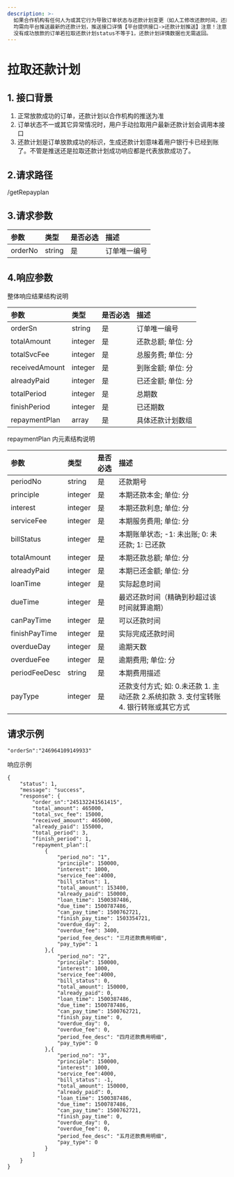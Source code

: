 ```yaml
---
description: >-
  如果合作机构有任何人为或其它行为导致订单状态与还款计划变更（如人工修改还款时间，还款金额，订单延期操作，）
  均需向平台推送最新的还款计划，推送接口详情【平台提供接口->还款计划推送】注意！注意！注意！
  没有成功放款的订单若拉取还款计划status不等于1，还款计划详情数据也无需返回。
---
```


# 拉取还款计划



## 1. 接口背景 <a id="&#x63A5;&#x53E3;&#x80CC;&#x666F;"></a>

1. 正常放款成功的订单，还款计划以合作机构的推送为准
2. 订单状态不一或其它异常情况时，用户手动拉取用户最新还款计划会调用本接口
3. 还款计划是订单放款成功的标识，生成还款计划意味着用户银行卡已经到账了。不管是推送还是拉取还款计划成功响应都是代表放款成功了。

## 2.请求路径

 /getRepayplan

## 3.请求参数 <a id="&#x8BF7;&#x6C42;&#x53C2;&#x6570;"></a>

| 参数 | 类型 | 是否必选 | 描述 |
| :--- | :--- | :--- | :--- |
| orderNo | string | 是 | 订单唯一编号 |

## 4.响应参数

整体响应结果结构说明  


| 参数 | 类型 | 是否必选 | 描述 |
| :--- | :--- | :--- | :--- |
| orderSn | string | 是 | 订单唯一编号 |
| totalAmount | integer | 是 | 还款总额; 单位: 分 |
| totalSvcFee | integer | 是 | 总服务费; 单位: 分 |
| receivedAmount | integer | 是 | 到账金额; 单位: 分 |
| alreadyPaid | integer | 是 | 已还金额; 单位: 分 |
| totalPeriod | integer | 是 | 总期数 |
| finishPeriod | integer | 是 | 已还期数 |
| repaymentPlan | array | 是 | 具体还款计划数组 |

repaymentPlan 内元素结构说明

| 参数 | 类型 | 是否必选 | 描述 |
| :--- | :--- | :--- | :--- |
| periodNo | string | 是 | 还款期号 |
| principle | integer | 是 | 本期还款本金; 单位: 分 |
| interest | integer | 是 | 本期还款利息; 单位: 分 |
| serviceFee | integer | 是 | 本期服务费用; 单位: 分 |
| billStatus | integer | 是 | 本期账单状态; -1: 未出账; 0: 未还款; 1: 已还款 |
| totalAmount | integer | 是 | 本期还款总额; 单位: 分 |
| alreadyPaid | integer | 是 | 本期已还金额; 单位: 分 |
| loanTime | integer | 是 | 实际起息时间 |
| dueTime | integer | 是 | 最迟还款时间（精确到秒超过该时间就算逾期） |
| canPayTime | integer | 是 | 可以还款时间 |
| finishPayTime | integer | 是 | 实际完成还款时间 |
| overdueDay | integer | 是 | 逾期天数 |
| overdueFee | integer | 是 | 逾期费用; 单位: 分 |
| periodFeeDesc | string | 是 | 本期费用描述 |
| payType | integer | 是 | 还款支付方式; 如: 0.未还款 1. 主动还款 2.系统扣款 3. 支付宝转账 4. 银行转账或其它方式 |

## 请求示例 <a id="&#x8BF7;&#x6C42;&#x793A;&#x4F8B;"></a>

```text
"orderSn":"246964109149933"
```

响应示例

```text
{
    "status": 1,
    "message": "success",
    "response": {
        "order_sn":"245132241561415",    
        "total_amount": 465000,  
        "total_svc_fee": 15000, 
        "received_amount": 465000,    
        "already_paid": 155000,    
        "total_period": 3,
        "finish_period": 1,
        "repayment_plan":[
            {
                "period_no": "1",
                "principle": 150000,
                "interest": 1000,
                "service_fee":4000,
                "bill_status": 1, 
                "total_amount": 153400,
                "already_paid": 150000,
                "loan_time": 1500387486, 
                "due_time": 1500787486,
                "can_pay_time": 1500762721,
                "finish_pay_time": 1503354721,
                "overdue_day": 2,
                "overdue_fee": 3400,
                "period_fee_desc": "三月还款费用明细", 
                "pay_type": 1
            },{
                "period_no": "2",
                "principle": 150000,
                "interest": 1000,
                "service_fee":4000,
                "bill_status": 0, 
                "total_amount": 150000,
                "already_paid": 0,
                "loan_time": 1500387486, 
                "due_time": 1500787486,
                "can_pay_time": 1500762721,
                "finish_pay_time": 0,
                "overdue_day": 0,
                "overdue_fee": 0,
                "period_fee_desc": "四月还款费用明细",  
                "pay_type": 0 
            },{
                "period_no": "3",
                "principle": 150000,
                "interest": 1000,
                "service_fee":4000,
                "bill_status": -1, 
                "total_amount": 150000,
                "already_paid": 0,
                "loan_time": 1500387486, 
                "due_time": 1500787486,
                "can_pay_time": 1500762721,
                "finish_pay_time": 0,
                "overdue_day": 0,
                "overdue_fee": 0,
                "period_fee_desc": "五月还款费用明细", 
                "pay_type": 0
            }
        ]
    }
}
```

